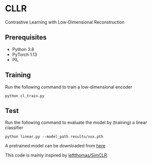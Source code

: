 # CLLR
Contrastive Learning with Low-Dimensional Reconstruction

## Prerequisites
- Python 3.8 
- PyTorch 1.13
- PIL

## Training
Run the following command to train a low-dimensional encoder
```
python cl_train.py
```

## Test
Run the following command to evaluate the model by (training) a linear classifier
```
python linear.py --model_path results/xxx.pth
```

A pretrained model can be downloaded from [here](https://drive.google.com/file/d/1d8nfGHsHIuJYjU7mHtCtSXf98IbWMFAa/view?usp=sharing)

This code is mainly inspired by [leftthomas/SimCLR](https://github.com/leftthomas/SimCLR).
